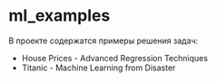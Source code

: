 # ml_examples
В проекте содержатся примеры решения задач:


- House Prices - Advanced Regression Techniques
- Titanic - Machine Learning from Disaster
